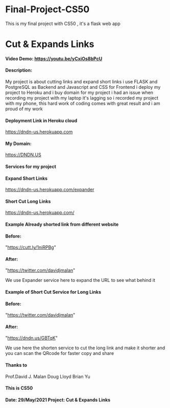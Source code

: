 # Final-Project-CS50
This is my final project with CS50 , it's a flask web app
# Cut & Expands Links
#### Video Demo:  https://youtu.be/yCxiOs8bPcU
#### Description:
My project is about cutting links and expand short links
i use FLASK and PostgreSQL as Backend and Javascript and CSS for Frontend
i deploy my project to Heroku and i buy domain for my project
i had an issue when recording my project with my laptop
it's lagging so i recorded my project with my phone, this hard work of coding
comes with great result and i am proud of my work

#### Deployment Link in Heroku cloud
https://dndn-us.herokuapp.com

#### My Domain:
https://DNDN.US

#### Services for my project

#### Expand Short Links
https://dndn-us.herokuapp.com/expander
#### Short Cut Long Links
https://dndn-us.herokuapp.com/

#### Example Already shorted link from different website
#### Before:
"https://cutt.ly/1niRPBg"
#### After:
"https://twitter.com/davidjmalan"

We use Expander service here to expand the URL to see what behind it

#### Example of Short Cut Service for Long Links
#### Before:
"https://twitter.com/davidjmalan"
#### After:
"https://dndn.us/GBTqK"

We use here the shorten service to cut the long link and make it shorter
and you can scan the QRcode for faster copy and share

#### Thanks to
Prof.David J. Malan
Doug Lloyd
Brian Yu

#### This is CS50
#### Date: 29/May/2021 Project: Cut & Expands Links

